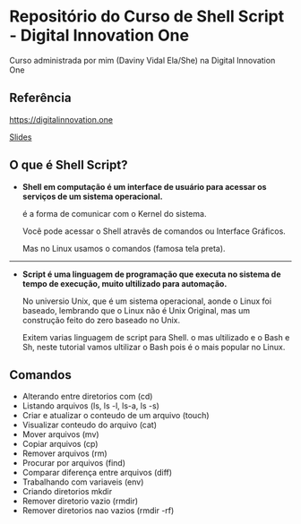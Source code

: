 # Repositório do Curso de Shell Script - Digital Innovation One 

Curso administrada por mim (Daviny Vidal Ela/She) na Digital Innovation One

## Referência

https://digitalinnovation.one

[Slides](./Digital-Innovation-One-Shell-Script-manipulando-arquivos.pptx.pdf)



## O que é Shell Script?

 - **Shell em computação é um interface de usuário para acessar os serviços de um sistema operacional.**


    é a forma de comunicar com o Kernel do sistema.

    Você pode acessar o Shell atravês de comandos ou Interface Gráficos.

    Mas no Linux usamos o comandos (famosa tela preta).

---

 - **Script é uma linguagem de programação que executa no sistema de tempo de execução, muito ultilizado para automação.**


    No universio Unix, que é um sistema operacional, aonde o Linux foi baseado, lembrando que o Linux não é Unix Original, mas um construção feito do zero baseado no Unix.

    Exitem varias linguagem de script para Shell. o mas ultilizado e o Bash e Sh, neste tutorial vamos ultilizar o Bash pois é o mais popular no Linux.



## Comandos

- Alterando entre diretorios com (cd)
- Listando arquivos (ls, ls -l, ls-a, ls -s)
- Criar e atualizar o conteudo de um arquivo (touch)
- Visualizar conteudo do arquivo (cat)
- Mover arquivos  (mv)
- Copiar arquivos (cp)
- Remover arquivos (rm)
- Procurar por arquivos (find)
- Comparar diferença entre arquivos (diff)
- Trabalhando com variaveis (env)
- Criando diretorios mkdir
- Remover diretorio vazio (rmdir)
- Remover diretorios nao vazios (rmdir -rf)

